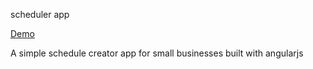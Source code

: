 scheduler app

[Demo](https://simpleshiftscheduler.netlify.app/)

A simple schedule creator app for small businesses built with angularjs

